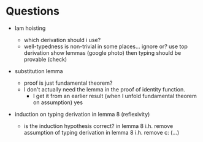 # Questions

- lam hoisting
  - which derivation should i use?
  - well-typedness is non-trivial in some places... ignore or?
use top derivation
show lemmas (google photo)
then typing should be provable (check)


- substitution lemma
  - proof is just fundamental theorem?
  - I don't actually need the lemma in the proof of identity function.
    - I get it from an earlier result (when I unfold fundamental theorem on assumption)
yes



- induction on typing derivation in lemma 8 (reflexivity)
  - is the induction hypothesis correct?
in lemma 8 i.h. remove assumption of typing derivation
in lemma 8 i.h. remove c: (...)